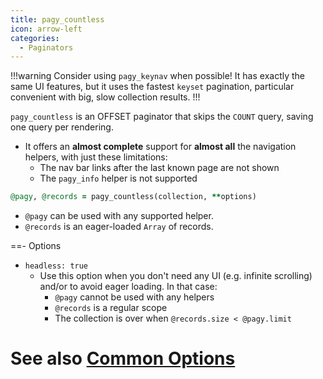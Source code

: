 ```yaml
---
title: pagy_countless
icon: arrow-left
categories:
  - Paginators
---
```


!!!warning Consider using `pagy_keynav` when possible!
It has exactly the same UI features, but it uses the fastest `keyset` pagination, particular convenient with big, slow collection results. 
!!!

`pagy_countless` is an OFFSET paginator that skips the `COUNT` query, saving one query per rendering.

- It offers an **almost complete** support for **almost all** the navigation helpers, with just these limitations:
  - The nav bar links after the last known page are not shown
  - The `pagy_info` helper is not supported

```ruby Controller 
@pagy, @records = pagy_countless(collection, **options)
```

- `@pagy` can be used with any supported helper.
- `@records` is an eager-loaded `Array` of records.

==- Options

- `headless: true`
  - Use this option when you don't need any UI (e.g. infinite scrolling) and/or to avoid eager loading. In that case:
    - `@pagy` cannot be used with any helpers
    - `@records` is a regular scope
    - The collection is over when `@records.size < @pagy.limit`
 
See also [Common Options](../paginators.md#common-options)
===

